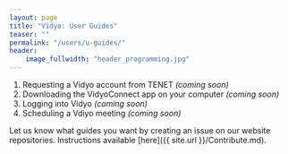 ```yaml
---
layout: page
title: "Vidyo: User Guides"
teaser: ""
permalink: "/users/u-guides/"
header:
    image_fullwidth: "header_programming.jpg"
---
```


1. Requesting a Vidyo account from TENET *(coming soon)*
2. Downloading the VidyoConnect app on your computer *(coming soon)*
3. Logging into Vidyo *(coming soon)*
4. Scheduling a Vdiyo meeting *(coming soon)*

Let us know what guides you want by creating an issue on our website repositories. Instructions available 
[here]({{ site.url }}/Contribute.md).
